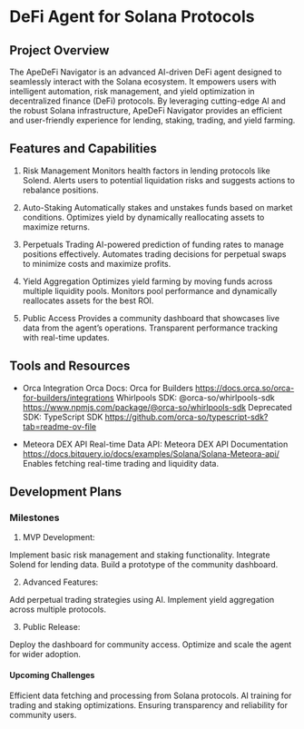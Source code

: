 # DeFi Agent for Solana Protocols

## Project Overview
The ApeDeFi Navigator is an advanced AI-driven DeFi agent designed to seamlessly interact with the Solana ecosystem. It empowers users with intelligent automation, risk management, and yield optimization in decentralized finance (DeFi) protocols. By leveraging cutting-edge AI and the robust Solana infrastructure, ApeDeFi Navigator provides an efficient and user-friendly experience for lending, staking, trading, and yield farming.


## Features and Capabilities
1. Risk Management
Monitors health factors in lending protocols like Solend.
Alerts users to potential liquidation risks and suggests actions to rebalance positions.

2. Auto-Staking
Automatically stakes and unstakes funds based on market conditions.
Optimizes yield by dynamically reallocating assets to maximize returns.

3. Perpetuals Trading
AI-powered prediction of funding rates to manage positions effectively.
Automates trading decisions for perpetual swaps to minimize costs and maximize profits.

4. Yield Aggregation
Optimizes yield farming by moving funds across multiple liquidity pools.
Monitors pool performance and dynamically reallocates assets for the best ROI.

5. Public Access
Provides a community dashboard that showcases live data from the agent’s operations.
Transparent performance tracking with real-time updates.


## Tools and Resources
- Orca Integration
Orca Docs: Orca for Builders https://docs.orca.so/orca-for-builders/integrations
Whirlpools SDK: @orca-so/whirlpools-sdk https://www.npmjs.com/package/@orca-so/whirlpools-sdk
Deprecated SDK: TypeScript SDK https://github.com/orca-so/typescript-sdk?tab=readme-ov-file

- Meteora DEX API
Real-time Data API: Meteora DEX API Documentation https://docs.bitquery.io/docs/examples/Solana/Solana-Meteora-api/
Enables fetching real-time trading and liquidity data.


## Development Plans
### Milestones

1. MVP Development:

Implement basic risk management and staking functionality.
Integrate Solend for lending data.
Build a prototype of the community dashboard.

2. Advanced Features:
   
Add perpetual trading strategies using AI.
Implement yield aggregation across multiple protocols.

3. Public Release:
   
Deploy the dashboard for community access.
Optimize and scale the agent for wider adoption.

#### Upcoming Challenges
Efficient data fetching and processing from Solana protocols.
AI training for trading and staking optimizations.
Ensuring transparency and reliability for community users.
